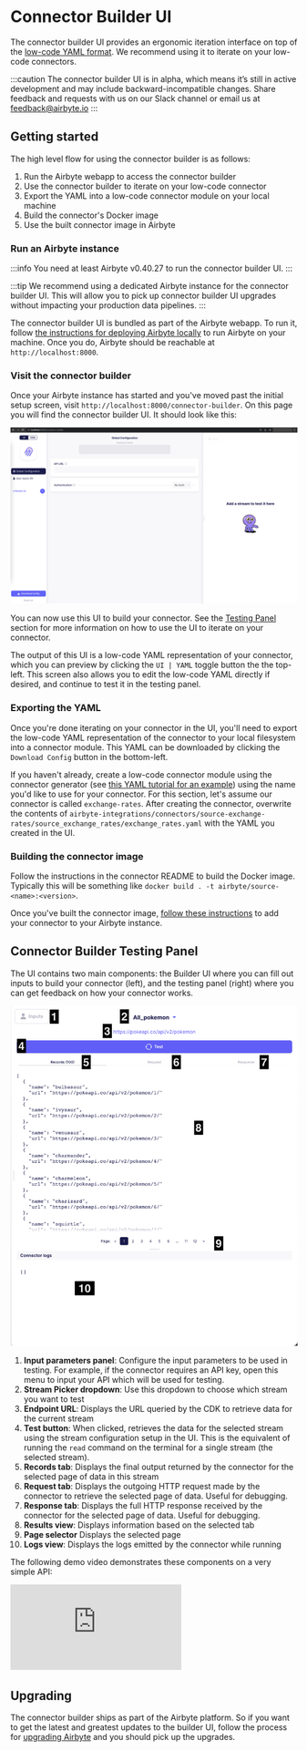 # Connector Builder UI

The connector builder UI provides an ergonomic iteration interface on top of the [low-code YAML format](../config-based/understanding-the-yaml-file/yaml-overview). We recommend using it to iterate on your low-code connectors.

:::caution
The connector builder UI is in alpha, which means it’s still in active development and may include backward-incompatible changes. Share feedback and requests with us on our Slack channel or email us at feedback@airbyte.io
:::

## Getting started

The high level flow for using the connector builder is as follows:

1. Run the Airbyte webapp to access the connector builder
2. Use the connector builder to iterate on your low-code connector
3. Export the YAML into a low-code connector module on your local machine
4. Build the connector's Docker image
5. Use the built connector image in Airbyte

### Run an Airbyte instance

:::info
You need at least Airbyte v0.40.27 to run the connector builder UI.
:::

:::tip
We recommend using a dedicated Airbyte instance for the connector builder UI. This will allow you to pick up connector builder UI upgrades without impacting your production data pipelines.
:::

The connector builder UI is bundled as part of the Airbyte webapp. To run it, follow [the instructions for deploying Airbyte locally](../../../deploying-airbyte/local-deployment) to run Airbyte on your machine. Once you do, Airbyte should be reachable at `http://localhost:8000`.

### Visit the connector builder

Once your Airbyte instance has started and you've moved past the initial setup screen, visit `http://localhost:8000/connector-builder`. On this page you will find the connector builder UI. It should look like this:

![The Connector Builder home page](./assets/lowcode_landing_screen.png)

You can now use this UI to build your connector. See the [Testing Panel](#connector-builder-testing-panel) section for more information on how to use the UI to iterate on your connector.

The output of this UI is a low-code YAML representation of your connector, which you can preview by clicking the `UI | YAML` toggle button the the top-left. This screen also allows you to edit the low-code YAML directly if desired, and continue to test it in the testing panel.

### Exporting the YAML

Once you're done iterating on your connector in the UI, you'll need to export the low-code YAML representation of the connector to your local filesystem into a connector module. This YAML can be downloaded by clicking the `Download Config` button in the bottom-left.

If you haven't already, create a low-code connector module using the connector generator (see [this YAML tutorial for an example](tutorial/1-create-source.md)) using the name you'd like to use for your connector. For this section, let's assume our connector is called `exchange-rates`. After creating the connector, overwrite the contents of `airbyte-integrations/connectors/source-exchange-rates/source_exchange_rates/exchange_rates.yaml` with the YAML you created in the UI.

### Building the connector image

Follow the instructions in the connector README to build the Docker image. Typically this will be something like `docker build . -t airbyte/source-<name>:<version>`.

Once you've built the connector image, [follow these instructions](../../../integrations/custom-connectors#adding-your-connectors-in-the-ui) to add your connector to your Airbyte instance.

## Connector Builder Testing Panel

The UI contains two main components: the Builder UI where you can fill out inputs to build your connector (left), and the testing panel (right) where you can get feedback on how your connector works.

![Annotated Test Pane](./assets/lowcode_annotated_test_pane.png)

1. **Input parameters panel**: Configure the input parameters to be used in testing. For example, if the connector requires an API key, open this menu to input your API which will be used for testing.
2. **Stream Picker dropdown**: Use this dropdown to choose which stream you want to test
3. **Endpoint URL**: Displays the URL queried by the CDK to retrieve data for the current stream
4. **Test button**: When clicked, retrieves the data for the selected stream using the stream configuration setup in the UI. This is the equivalent of running the `read` command on the terminal for a single stream (the selected stream).
5. **Records tab**: Displays the final output returned by the connector for the selected page of data in this stream
6. **Request tab**: Displays the outgoing HTTP request made by the connector to retrieve the selected page of data. Useful for debugging.
7. **Response tab**: Displays the full HTTP response received by the connector for the selected page of data. Useful for debugging.
8. **Results view**: Displays information based on the selected tab
9. **Page selector** Displays the selected page
10. **Logs view**: Displays the logs emitted by the connector while running

The following demo video demonstrates these components on a very simple API:

<div style={{position: "relative", "padding-bottom": "64.90384615384616%", height: 0}}>
<iframe src="https://www.loom.com/embed/acf899938ef74dec8dd61ba012bc872f" frameborder="0" webkitallowfullscreen mozallowfullscreen allowfullscreen style={{position: "absolute", top: 0, left: 0, width: "100%", height: "100%"}}></iframe>
</div>

## Upgrading

The connector builder ships as part of the Airbyte platform. So if you want to get the latest and greatest updates to the builder UI, follow the process for [upgrading Airbyte](../../../operator-guides/upgrading-airbyte) and you should pick up the upgrades.
